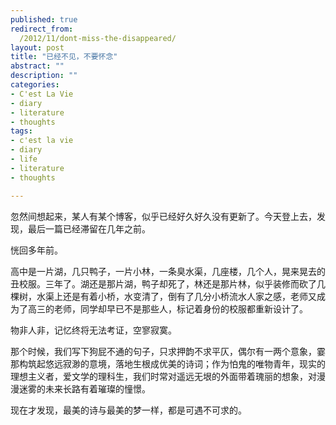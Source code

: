 ```yaml
---
published: true
redirect_from:
  /2012/11/dont-miss-the-disappeared/
layout: post
title: "已经不见，不要怀念"
abstract: ""
description: ""
categories:
- C'est La Vie
- diary
- literature
- thoughts
tags:
- c'est la vie
- diary
- life
- literature
- thoughts

---
```


忽然间想起来，某人有某个博客，似乎已经好久好久没有更新了。今天登上去，发现，最后一篇已经滞留在几年之前。

恍回多年前。

高中是一片湖，几只鸭子，一片小林，一条臭水渠，几座楼，几个人，晃来晃去的丑校服。三年了。湖还是那片湖，鸭子却死了，林还是那片林，似乎装修而砍了几棵树，水渠上还是有着小桥，水变清了，倒有了几分小桥流水人家之感，老师又成为了高三的老师，同学却早已不是那些人，标记着身份的校服都重新设计了。

物非人非，记忆终将无法考证，空寥寂寞。

那个时候，我们写下狗屁不通的句子，只求押韵不求平仄，偶尔有一两个意象，霎那构筑起悠远寂渺的意境，落地生根成优美的诗词；作为怕鬼的唯物青年，现实的理想主义者，爱文学的理科生，我们时常对遥远无垠的外面带着瑰丽的想象，对漫漫迷雾的未来长路有着璀璨的憧憬。

现在才发现，最美的诗与最美的梦一样，都是可遇不可求的。